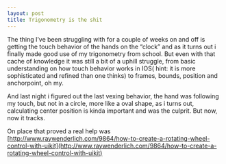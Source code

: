 ```yaml
---
layout: post
title: Trigonometry is the shit
---
```


The thing I’ve been struggling with for a couple of weeks on and off is getting the touch behavior of the hands on the “clock” and as it turns out i finally made good use of my trigonometry from school. But even with that cache of knowledge it was still a bit of a uphill struggle, from basic understanding on how touch behavior works in IOS( hint: it is more sophisticated and refined than one thinks) to frames, bounds, position and anchorpoint, oh my.

And last night i figured out the last vexing behavior, the hand was following my touch, but not in a circle, more like a oval shape, as i turns out, calculating center position is kinda important and was the culprit. But now, now it tracks.

On place that proved a real help was [http://www.raywenderlich.com/9864/how-to-create-a-rotating-wheel-control-with-uikit](http://www.raywenderlich.com/9864/how-to-create-a-rotating-wheel-control-with-uikit)